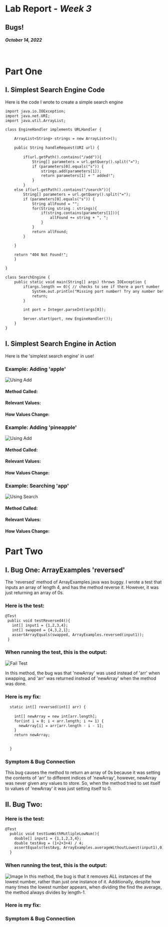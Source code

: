 # Lab Report - *Week 3*
## Bugs!
#### *October 14, 2022*
&nbsp;

# Part One
## **I. Simplest Search Engine Code** 
Here is the code I wrote to create a simple search engine
```diff
import java.io.IOException;
import java.net.URI;
import java.util.ArrayList;

class EngineHandler implements URLHandler {

    ArrayList<String> strings = new ArrayList<>();

    public String handleRequest(URI url) {
    
        if(url.getPath().contains("/add")){
            String[] parameters = url.getQuery().split("="); 
            if (parameters[0].equals("s")) { 
                strings.add(parameters[1]);
                return parameters[1] + " added!";
            }
        } 
    else if(url.getPath().contains("/search")){
        String[] parameters = url.getQuery().split("="); 
        if (parameters[0].equals("s")) { 
            String allFound = "";
            for(String string : strings){
                if(string.contains(parameters[1])){
                    allFound += string + ", ";
                }
            }
            return allFound;
        }

    }

    return "404 Not Found!";
    }

}

class SearchEngine {
    public static void main(String[] args) throws IOException {
        if(args.length == 0){ // checks to see if there a port number
            System.out.println("Missing port number! Try any number between 1024 to 49151"); 
            return;
        }

        int port = Integer.parseInt(args[0]); 

        Server.start(port, new EngineHandler()); 
    }
}
```

## **I. Simplest Search Engine in Action** ##
Here is the 'simplest search engine' in use!
### Example: Adding 'apple'
![Using Add](AddApple.png)
#### Method Called:
#### Relevant Values:
#### How Values Change:

### Example: Adding 'pineapple'
![Using Add](AddPineapple.png)
#### Method Called:
#### Relevant Values:
#### How Values Change:

### Example: Searching 'app'
![Using Search](SearchApp.png)
#### Method Called:
#### Relevant Values:
#### How Values Change:

# Part Two
## **I. Bug One: ArrayExamples 'reversed'** ##
The 'reversed' method of ArrayExamples.java was buggy. I wrote a test that inputs an array of length 4, and has the method reverse it. However, it was just returning an array of 0s. 

### Here is the test: 
 ```diff
@Test
  public void testReversed4(){
    int[] input1 = {1,2,3,4};
    int[] swapped = {4,3,2,1};
    assertArrayEquals(swapped, ArrayExamples.reversed(input1));
  }
 ```
### When running the test, this is the output:
![Fail Test](ReverseFailOutput.png)

In this method, the bug was that 'newArray' was used instead of 'arr' when swapping, and 'arr' was returned instead of 'newArray' when the method was done.

### Here is my fix:
```diff
  static int[] reversed(int[] arr) {
    
    int[] newArray = new int[arr.length];
    for(int i = 0; i < arr.length; i += 1) {
      newArray[i] = arr[arr.length - i - 1];
    }
    return newArray;
    

  }
```
### Symptom & Bug Connection
This bug causes the method to return an array of 0s because it was setting the contents of 'arr' to different indices of 'newArray', however, newArray was never given any values to store. So, when the method tried to set itself to values of 'newArray' it was just setting itself to 0.

## **II. Bug Two:** 
### Here is the test: 
```diff
@Test
  public void testSumWithMutlipleLowNum(){
    double[] input1 = {1,1,2,3,4};
    double testAvg = (1+2+3+4) / 4;
    assertEquals(testAvg, ArrayExamples.averageWithoutLowest(input1),0);
  }
```
### When running the test, this is the output:
![Image](SumWOLowestFail.png)
In this method, the bug is that it removes ALL instances of the lowest number, rather than just one instance of it. Additionally, despite how many times the lowest number appears, when dividing the find the average, the method always divides by length-1.
### Here is my fix:

### Symptom & Bug Connection

